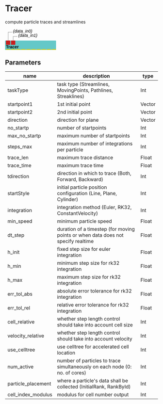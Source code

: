 
# Tracer
compute particle traces and streamlines

<svg width="120.0em" height="16.6em" >
<style>.text { font: normal 1.0em sans-serif;}tspan{ font: italic 1.0em sans-serif;}.moduleName{ font: bold 1.0em sans-serif;}</style>
<rect x="0em" y="2.8em" width="12.0em" height="3.0em" rx="0.1em" ry="0.1em" style="fill:#64c8c8ff;" />
<rect x="0.2em" y="2.8em" width="1.0em" height="1.0em" rx="0em" ry="0em" style="fill:#c81e1eff;" >
<title>data_in0</title></rect>
<rect x="0.7em" y="0.7999999999999998em" width="0.03333333333333333em" height="2.0em" rx="0em" ry="0em" style="fill:#000000;" />
<rect x="0.7em" y="0.7999999999999998em" width="1.0em" height="0.03333333333333333em" rx="0em" ry="0em" style="fill:#000000;" />
<text x="1.9em" y="0.8999999999999998em" class="text" ><tspan> (data_in0)</tspan></text>
<rect x="1.4em" y="2.8em" width="1.0em" height="1.0em" rx="0em" ry="0em" style="fill:#c81e1eff;" >
<title>data_in1</title></rect>
<rect x="1.9em" y="1.7999999999999998em" width="0.03333333333333333em" height="1.0em" rx="0em" ry="0em" style="fill:#000000;" />
<rect x="1.9em" y="1.7999999999999998em" width="1.0em" height="0.03333333333333333em" rx="0em" ry="0em" style="fill:#000000;" />
<text x="3.0999999999999996em" y="1.9em" class="text" ><tspan> (data_in1)</tspan></text>
<text x="0.2em" y="4.65em" class="moduleName" >Tracer</text><rect x="0.2em" y="4.8em" width="1.0em" height="1.0em" rx="0em" ry="0em" style="fill:#c8c81eff;" >
<title>data_out0</title></rect>
<rect x="0.7em" y="5.8em" width="0.03333333333333333em" height="10.0em" rx="0em" ry="0em" style="fill:#000000;" />
<rect x="0.7em" y="15.8em" width="1.0em" height="0.03333333333333333em" rx="0em" ry="0em" style="fill:#000000;" />
<text x="1.9em" y="15.9em" class="text" ><tspan> (data_out0)</tspan></text>
<rect x="1.4em" y="4.8em" width="1.0em" height="1.0em" rx="0em" ry="0em" style="fill:#c8c81eff;" >
<title>data_out1</title></rect>
<rect x="1.9em" y="5.8em" width="0.03333333333333333em" height="9.0em" rx="0em" ry="0em" style="fill:#000000;" />
<rect x="1.9em" y="14.8em" width="1.0em" height="0.03333333333333333em" rx="0em" ry="0em" style="fill:#000000;" />
<text x="3.0999999999999996em" y="14.9em" class="text" ><tspan> (data_out1)</tspan></text>
<rect x="2.5999999999999996em" y="4.8em" width="1.0em" height="1.0em" rx="0em" ry="0em" style="fill:#c8c81eff;" >
<title>particle_id</title></rect>
<rect x="3.0999999999999996em" y="5.8em" width="0.03333333333333333em" height="8.0em" rx="0em" ry="0em" style="fill:#000000;" />
<rect x="3.0999999999999996em" y="13.8em" width="1.0em" height="0.03333333333333333em" rx="0em" ry="0em" style="fill:#000000;" />
<text x="4.3em" y="13.9em" class="text" ><tspan> (particle_id)</tspan></text>
<rect x="3.8em" y="4.8em" width="1.0em" height="1.0em" rx="0em" ry="0em" style="fill:#c8c81eff;" >
<title>step</title></rect>
<rect x="4.3em" y="5.8em" width="0.03333333333333333em" height="7.0em" rx="0em" ry="0em" style="fill:#000000;" />
<rect x="4.3em" y="12.8em" width="1.0em" height="0.03333333333333333em" rx="0em" ry="0em" style="fill:#000000;" />
<text x="5.5em" y="12.9em" class="text" ><tspan> (step)</tspan></text>
<rect x="5.0em" y="4.8em" width="1.0em" height="1.0em" rx="0em" ry="0em" style="fill:#c8c81eff;" >
<title>time</title></rect>
<rect x="5.5em" y="5.8em" width="0.03333333333333333em" height="6.0em" rx="0em" ry="0em" style="fill:#000000;" />
<rect x="5.5em" y="11.8em" width="1.0em" height="0.03333333333333333em" rx="0em" ry="0em" style="fill:#000000;" />
<text x="6.7em" y="11.9em" class="text" ><tspan> (time)</tspan></text>
<rect x="6.2em" y="4.8em" width="1.0em" height="1.0em" rx="0em" ry="0em" style="fill:#c8c81eff;" >
<title>stepwidth</title></rect>
<rect x="6.7em" y="5.8em" width="0.03333333333333333em" height="5.0em" rx="0em" ry="0em" style="fill:#000000;" />
<rect x="6.7em" y="10.8em" width="1.0em" height="0.03333333333333333em" rx="0em" ry="0em" style="fill:#000000;" />
<text x="7.9em" y="10.9em" class="text" ><tspan> (stepwidth)</tspan></text>
<rect x="7.4em" y="4.8em" width="1.0em" height="1.0em" rx="0em" ry="0em" style="fill:#c8c81eff;" >
<title>distance</title></rect>
<rect x="7.9em" y="5.8em" width="0.03333333333333333em" height="4.0em" rx="0em" ry="0em" style="fill:#000000;" />
<rect x="7.9em" y="9.8em" width="1.0em" height="0.03333333333333333em" rx="0em" ry="0em" style="fill:#000000;" />
<text x="9.1em" y="9.9em" class="text" ><tspan> (distance)</tspan></text>
<rect x="8.6em" y="4.8em" width="1.0em" height="1.0em" rx="0em" ry="0em" style="fill:#c8c81eff;" >
<title>stop_reason</title></rect>
<rect x="9.1em" y="5.8em" width="0.03333333333333333em" height="3.0em" rx="0em" ry="0em" style="fill:#000000;" />
<rect x="9.1em" y="8.8em" width="1.0em" height="0.03333333333333333em" rx="0em" ry="0em" style="fill:#000000;" />
<text x="10.299999999999999em" y="8.9em" class="text" ><tspan> (stop_reason)</tspan></text>
<rect x="9.799999999999999em" y="4.8em" width="1.0em" height="1.0em" rx="0em" ry="0em" style="fill:#c8c81eff;" >
<title>cell_index</title></rect>
<rect x="10.299999999999999em" y="5.8em" width="0.03333333333333333em" height="2.0em" rx="0em" ry="0em" style="fill:#000000;" />
<rect x="10.299999999999999em" y="7.8em" width="1.0em" height="0.03333333333333333em" rx="0em" ry="0em" style="fill:#000000;" />
<text x="11.499999999999998em" y="7.8999999999999995em" class="text" ><tspan> (cell_index)</tspan></text>
<rect x="10.999999999999998em" y="4.8em" width="1.0em" height="1.0em" rx="0em" ry="0em" style="fill:#c8c81eff;" >
<title>block_index</title></rect>
<rect x="11.499999999999998em" y="5.8em" width="0.03333333333333333em" height="1.0em" rx="0em" ry="0em" style="fill:#000000;" />
<rect x="11.499999999999998em" y="6.8em" width="1.0em" height="0.03333333333333333em" rx="0em" ry="0em" style="fill:#000000;" />
<text x="12.699999999999998em" y="6.8999999999999995em" class="text" ><tspan> (block_index)</tspan></text>
</svg>

## Parameters
|name|description|type|
|-|-|-|
|taskType|task type (Streamlines, MovingPoints, Pathlines, Streaklines)|Int|
|startpoint1|1st initial point|Vector|
|startpoint2|2nd initial point|Vector|
|direction|direction for plane|Vector|
|no_startp|number of startpoints|Int|
|max_no_startp|maximum number of startpoints|Int|
|steps_max|maximum number of integrations per particle|Int|
|trace_len|maximum trace distance|Float|
|trace_time|maximum trace time|Float|
|tdirection|direction in which to trace (Both, Forward, Backward)|Int|
|startStyle|initial particle position configuration (Line, Plane, Cylinder)|Int|
|integration|integration method (Euler, RK32, ConstantVelocity)|Int|
|min_speed|minimum particle speed|Float|
|dt_step|duration of a timestep (for moving points or when data does not specify realtime|Float|
|h_init|fixed step size for euler integration|Float|
|h_min|minimum step size for rk32 integration|Float|
|h_max|maximum step size for rk32 integration|Float|
|err_tol_abs|absolute error tolerance for rk32 integration|Float|
|err_tol_rel|relative error tolerance for rk32 integration|Float|
|cell_relative|whether step length control should take into account cell size|Int|
|velocity_relative|whether step length control should take into account velocity|Int|
|use_celltree|use celltree for accelerated cell location|Int|
|num_active|number of particles to trace simultaneously on each node (0: no. of cores)|Int|
|particle_placement|where a particle's data shall be collected (InitialRank, RankById)|Int|
|cell_index_modulus|modulus for cell number output|Int|
